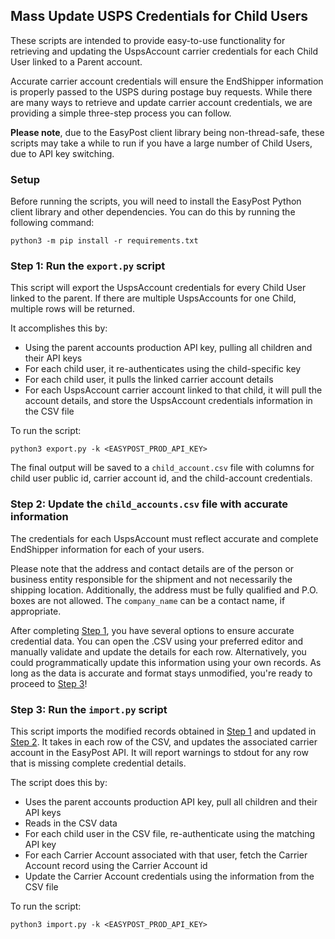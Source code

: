 ## Mass Update USPS Credentials for Child Users

These scripts are intended to provide easy-to-use functionality for retrieving and updating the UspsAccount carrier credentials for each Child User linked to a Parent account.

Accurate carrier account credentials will ensure the EndShipper information is properly passed to the USPS during postage buy requests. While there are many ways to retrieve and update carrier account credentials, we are providing a simple three-step process you can follow.

**Please note**, due to the EasyPost client library being non-thread-safe, these scripts may take a while to run if you have a large number of Child Users, due to API key switching.

### Setup

Before running the scripts, you will need to install the EasyPost Python client library and other dependencies. You can do this by running the following command:

`python3 -m pip install -r requirements.txt`

### Step 1: Run the `export.py` script

This script will export the UspsAccount credentials for every Child User linked to the parent. If there are multiple UspsAccounts for one Child, multiple rows will be returned.

It accomplishes this by:

- Using the parent accounts production API key, pulling all children and their API keys
- For each child user, it re-authenticates using the child-specific key
- For each child user, it pulls the linked carrier account details
- For each UspsAccount carrier account linked to that child, it will pull the account details, and store the UspsAccount credentials information in the CSV file

To run the script:

`python3 export.py -k <EASYPOST_PROD_API_KEY>`

The final output will be saved to a `child_account.csv` file with columns for child user public id, carrier account id, and the child-account credentials.

### Step 2: Update the `child_accounts.csv` file with accurate information

The credentials for each UspsAccount must reflect accurate and complete EndShipper information for each of your users.

Please note that the address and contact details are of the person or business entity responsible for the shipment and not necessarily the shipping location. Additionally, the address must be fully qualified and P.O. boxes are not allowed. The `company_name` can be a contact name, if appropriate.

After completing [Step 1](#step-1-run-the-exportpy-script), you have several options to ensure accurate credential data. You can open the .CSV using your preferred editor and manually validate and update the details for each row. Alternatively, you could programmatically update this information using your own records. As long as the data is accurate and format stays unmodified, you're ready to proceed to [Step 3](#step-3-run-the-importpy-script)!

### Step 3: Run the `import.py` script

This script imports the modified records obtained in [Step 1](#step-1-run-the-exportpy-script) and updated in [Step 2](#step-2-update-the-child_accountscsv-file-with-accurate-information). It takes in each row of the CSV, and updates the associated carrier account in the EasyPost API. It will report warnings to stdout for any row that is missing complete credential details.

The script does this by:

- Uses the parent accounts production API key, pull all children and their API keys
- Reads in the CSV data
- For each child user in the CSV file, re-authenticate using the matching API key
- For each Carrier Account associated with that user, fetch the Carrier Account record using the Carrier Account id
- Update the Carrier Account credentials using the information from the CSV file

To run the script:

`python3 import.py -k <EASYPOST_PROD_API_KEY>`